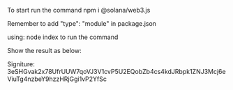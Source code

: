 To start run the command npm i @solana/web3.js

Remember to add "type": "module" in package.json

using: node index to run the command

Show the result as below:

Signiture:  3eSHGvak2x78UfrUUW7qoVJ3V1cvP5U2EQobZb4cs4kdJRbpk1ZNJ3Mcj6eViuTg4nzbeY9hzzHRjGgi1vP2YfSc
